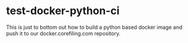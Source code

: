 # test-docker-python-ci
This is just to bottom out how to build a python based docker image and push it to our docker.corefiling.com repository.

